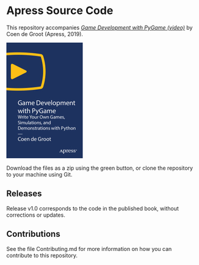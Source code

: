 # Apress Source Code

This repository accompanies [*Game Development with PyGame (video)*](https://rd.springer.com/video/10.1007/978-1-4842-5661-9) by Coen de Groot (Apress, 2019).

[comment]: #cover
![Cover image](9781484256619.jpg)

Download the files as a zip using the green button, or clone the repository to your machine using Git.

## Releases

Release v1.0 corresponds to the code in the published book, without corrections or updates.

## Contributions

See the file Contributing.md for more information on how you can contribute to this repository.